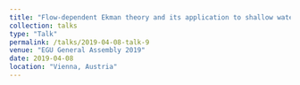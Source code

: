 ```yaml
---
title: "Flow-dependent Ekman theory and its application to shallow water models"
collection: talks
type: "Talk"
permalink: /talks/2019-04-08-talk-9
venue: "EGU General Assembly 2019"
date: 2019-04-08
location: "Vienna, Austria"
---
```

